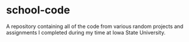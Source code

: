 # school-code
A repository containing all of the code from various random projects and assignments I completed during my time at Iowa State University.
